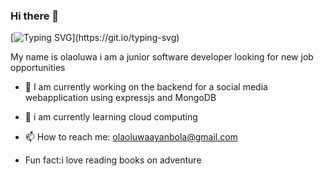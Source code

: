 ### Hi there 👋
[![Typing SVG](https://readme-typing-svg.herokuapp.com/?lines=WELCOME+TO+OLAOLUWA'S+GIT+HUB+PROFILE;)](https://git.io/typing-svg)

My name is olaoluwa i am a junior software developer looking for new job opportunities

- 🔭 I am currently working on the backend for a social media webapplication using expressjs and MongoDB
 
- 🌱 i am currently learning cloud computing 

- 📫 How to reach me: olaoluwaayanbola@gmail.com 
 
- Fun fact:i love reading books on adventure  
<!-- [![Top Langs](https://github-readme-stats.vercel.app/api/top-langs/?username=olaoluwayanbola)](https://github.com/anuraghazra/github-readme-stats) -->
